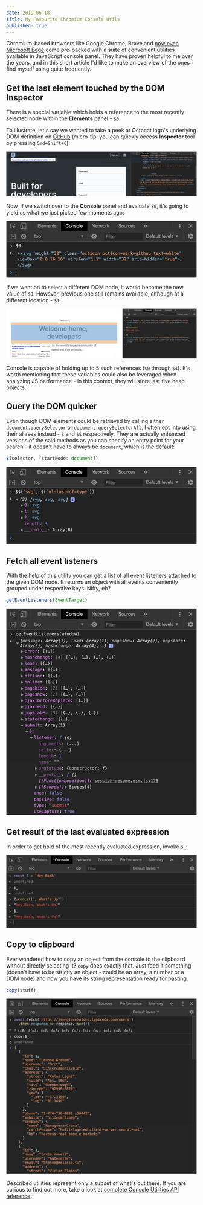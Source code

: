 ```yaml
---
date: 2019-06-18
title: My Favourite Chromium Console Utils
published: true
---
```


Chromium-based browsers like Google Chrome, Brave and [now even Microsoft Edge][1] come pre-packed with a suite of convenient utilities available in JavaScript console panel. They have proven helpful to me over the years, and in this short article I'd like to make an overview of the ones I find myself using quite frequently.

## Get the last element touched by the DOM Inspector
There is a special variable which holds a reference to the most recently selected node within the **Elements** panel - `$0`.

To illustrate, let's say we wanted to take a peek at Octocat logo's underlying DOM definition on [GitHub][2] (micro-tip: you can quickly access **Inspector** tool by pressing `Cmd+Shift+C`):

![Select Octocat logo](./images/chromium_console_favs/select_octocat_logo.png)

Now, if we switch over to the **Console** panel and evaluate `$0`, it's going to yield us what we just picked few moments ago:

![Get last selected DOM node](./images/chromium_console_favs/$0.png)

If we went on to select a different DOM node, it would become the new value of `$0`. However, previous one still remains available, although at a different location - `$1`:

![Get second-to-last selected DOM node](./images/chromium_console_favs/$1.png)

Console is capable of holding up to 5 such references (`$0` through `$4`). It's worth mentioning that these variables could also be leveraged when analyzing JS performance - in this context, they will store last five heap objects.

## Query the DOM quicker
Even though DOM elements could be retrieved by calling either `document.querySelector` or `document.querySelectorAll`, I often opt into using their aliases instead - `$` and `$$` respectively. They are actually enhanced versions of the said methods as you can specify an entry point for your search - it doesn't have to always be `document`, which is the default:

```javascript
$(selector, [startNode: document])
```

![DOM query results](./images/chromium_console_favs/$$.png)

## Fetch all event listeners
With the help of this utility you can get a list of all event listeners attached to the given DOM node. It returns an object with all events conveniently grouped under respective keys. Nifty, eh?

```javascript
getEventListeners(EventTarget)
```

![List of event listeners attached to a window object](./images/chromium_console_favs/get_all_listeners.png)

## Get result of the last evaluated expression
In order to get hold of the most recently evaluated expression, invoke `$_`:

![Most recently evaluated expression](./images/chromium_console_favs/$_.png)

## Copy to clipboard
Ever wondered how to copy an object from the console to the clipboard without directly selecting it? `copy` does exactly that. Just feed it something (doesn't have to be strictly an object - could be an array, a number or a DOM node) and now you have its string representation ready for pasting.

```javascript
copy(stuff)
```

![Copy JSON response from an API](./images/chromium_console_favs/copy.png)

Described utilities represent only a subset of what's out there. If you are curious to find out more, take a look at [complete Console Utilities API reference][3].

[1]: https://blogs.windows.com/windowsexperience/2019/04/08/microsoft-edge-preview-builds-the-next-step-in-our-oss-journey/#dxRrXrmSwskLXdwA.97
[2]: https://github.com/
[3]: https://developers.google.com/web/tools/chrome-devtools/console/utilities
